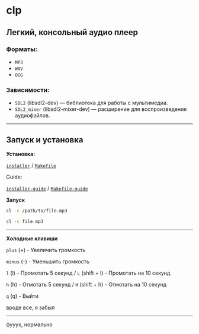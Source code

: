 # clp

## Легкий, консольный аудио плеер

### Форматы:
- `MP3`
- `WAV`
- `OGG`

### Зависимости:

- `SDL2` (libsdl2-dev) — библиотека для работы с мультимедиа.
- `SDL2_mixer` (libsdl2-mixer-dev) — расширение для воспроизведения аудиофайлов.

___

## Запуск и установка
**Установка:**

[`installer`](installer.sh) / [`Makefile`](Makefile)

Guide:

[`installer-guide`](ins/installer-dc.md) / [`Makefile-guide`](ins/makefile-dc.md)

**Запуск**

```bash
cl -c /path/to/file.mp3
```

```bash
cl -c file.mp3
```
___

**Холодные клавиши**

`plus` (+) - Увеличить громкость 

`minus` (-) - Уменьшить громкость 

`l` (l) - Промотать 5 секунд   /    `L` (shift + l) - Промотать на 10 секунд

`h` (h) - Отмотать 5 секунд   /    `H` (shift + h) - Отмотать на 10 секунд

`q` (q) - Выйти

вроде все, я забыл

___

фууух, нормально 
